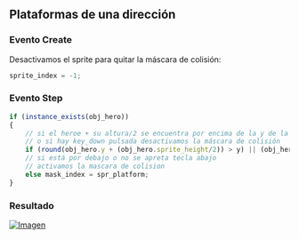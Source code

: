 ## Plataformas de una dirección
### Evento Create
Desactivamos el sprite para quitar la máscara de colisión:
```javascript
sprite_index = -1; 
```

### Evento Step
```javascript
if (instance_exists(obj_hero))
{
    // si el heroe + su altura/2 se encuentra por encima de la y de la plataforma
    // o si hay key_down pulsada desactivamos la máscara de colisión
    if (round(obj_hero.y + (obj_hero.sprite_height/2)) > y) || (obj_hero.key_down) mask_index = -1; 
    // si está por debajo o no se apreta tecla abajo
    // activamos la mascara de colision
    else mask_index = spr_platform; 
}
```

### Resultado
[![Imagen](https://github.com/hcosta/referencia-gml/raw/master/aprendizaje/plataformas/05_plataformas_de_una_direccion.gmx/captura.jpg)](https://github.com/hcosta/referencia-gml/raw/master/aprendizaje/plataformas/05_plataformas_de_una_direccion.gmx/captura.jpg)